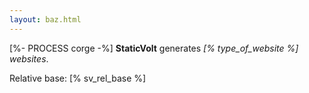 ```yaml
---
layout: baz.html
---
```

[%- PROCESS corge -%]
**StaticVolt** generates *[% type_of_website %] websites*.

Relative base: [% sv_rel_base %]